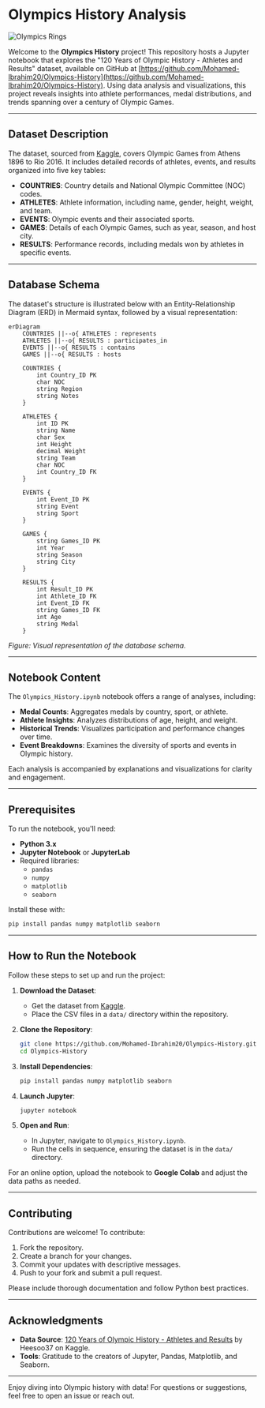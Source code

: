# Olympics History Analysis

![Olympics Rings](https://upload.wikimedia.org/wikipedia/commons/thumb/5/5c/Olympic_rings_without_rims.svg/1200px-Olympic_rings_without_rims.svg.png)

Welcome to the **Olympics History** project! This repository hosts a Jupyter notebook that explores the "120 Years of Olympic History - Athletes and Results" dataset, available on GitHub at [https://github.com/Mohamed-Ibrahim20/Olympics-History](https://github.com/Mohamed-Ibrahim20/Olympics-History). Using data analysis and visualizations, this project reveals insights into athlete performances, medal distributions, and trends spanning over a century of Olympic Games.

---

## Dataset Description

The dataset, sourced from [Kaggle](https://www.kaggle.com/datasets/heesoo37/120-years-of-olympic-history-athletes-and-results/data), covers Olympic Games from Athens 1896 to Rio 2016. It includes detailed records of athletes, events, and results organized into five key tables:

- **COUNTRIES**: Country details and National Olympic Committee (NOC) codes.
- **ATHLETES**: Athlete information, including name, gender, height, weight, and team.
- **EVENTS**: Olympic events and their associated sports.
- **GAMES**: Details of each Olympic Games, such as year, season, and host city.
- **RESULTS**: Performance records, including medals won by athletes in specific events.

---

## Database Schema

The dataset's structure is illustrated below with an Entity-Relationship Diagram (ERD) in Mermaid syntax, followed by a visual representation:

```mermaid
erDiagram
    COUNTRIES ||--o{ ATHLETES : represents
    ATHLETES ||--o{ RESULTS : participates_in
    EVENTS ||--o{ RESULTS : contains
    GAMES ||--o{ RESULTS : hosts

    COUNTRIES {
        int Country_ID PK
        char NOC
        string Region
        string Notes
    }

    ATHLETES {
        int ID PK
        string Name
        char Sex
        int Height
        decimal Weight
        string Team
        char NOC
        int Country_ID FK
    }

    EVENTS {
        int Event_ID PK
        string Event
        string Sport
    }

    GAMES {
        string Games_ID PK
        int Year
        string Season
        string City
    }

    RESULTS {
        int Result_ID PK
        int Athlete_ID FK
        int Event_ID FK
        string Games_ID FK
        int Age
        string Medal
    }
```


*Figure: Visual representation of the database schema.*

---

## Notebook Content

The `Olympics_History.ipynb` notebook offers a range of analyses, including:

- **Medal Counts**: Aggregates medals by country, sport, or athlete.
- **Athlete Insights**: Analyzes distributions of age, height, and weight.
- **Historical Trends**: Visualizes participation and performance changes over time.
- **Event Breakdowns**: Examines the diversity of sports and events in Olympic history.

Each analysis is accompanied by explanations and visualizations for clarity and engagement.

---

## Prerequisites

To run the notebook, you'll need:

- **Python 3.x**
- **Jupyter Notebook** or **JupyterLab**
- Required libraries:
  - `pandas`
  - `numpy`
  - `matplotlib`
  - `seaborn`

Install these with:
```bash
pip install pandas numpy matplotlib seaborn
```

---

## How to Run the Notebook

Follow these steps to set up and run the project:

1. **Download the Dataset**:
   - Get the dataset from [Kaggle](https://www.kaggle.com/datasets/heesoo37/120-years-of-olympic-history-athletes-and-results/data).
   - Place the CSV files in a `data/` directory within the repository.

2. **Clone the Repository**:
   ```bash
   git clone https://github.com/Mohamed-Ibrahim20/Olympics-History.git
   cd Olympics-History
   ```

3. **Install Dependencies**:
   ```bash
   pip install pandas numpy matplotlib seaborn
   ```

4. **Launch Jupyter**:
   ```bash
   jupyter notebook
   ```

5. **Open and Run**:
   - In Jupyter, navigate to `Olympics_History.ipynb`.
   - Run the cells in sequence, ensuring the dataset is in the `data/` directory.

For an online option, upload the notebook to **Google Colab** and adjust the data paths as needed.

---

## Contributing

Contributions are welcome! To contribute:

1. Fork the repository.
2. Create a branch for your changes.
3. Commit your updates with descriptive messages.
4. Push to your fork and submit a pull request.

Please include thorough documentation and follow Python best practices.

---

## Acknowledgments

- **Data Source**: [120 Years of Olympic History - Athletes and Results](https://www.kaggle.com/datasets/heesoo37/120-years-of-olympic-history-athletes-and-results/data) by Heesoo37 on Kaggle.
- **Tools**: Gratitude to the creators of Jupyter, Pandas, Matplotlib, and Seaborn.

---

Enjoy diving into Olympic history with data! For questions or suggestions, feel free to open an issue or reach out.
